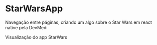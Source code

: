 # StarWarsApp
Navegação entre páginas, criando um algo sobre o Star Wars em react native pela DevMedi

Visualização do app StarWars

